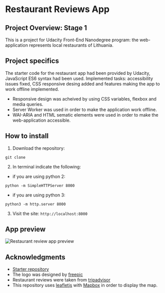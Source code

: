 # Restaurant Reviews App
## Project Overview: Stage 1
This is a project for Udacity Front-End Nanodegree program: the web-application represents local restaurants of Lithuania.

## Project specifics
The starter code for the restaurant app had been provided by Udacity, JavaScript ES6 syntax had been used.
Implemented tasks: accessibility issues fixed, CSS responsive desing added and features making the app to work offline implemented.

* Responsive design was acheived by using CSS variables, flexbox and media queries.
* Server Worker was used in order to make the application work offline.
* WAI-ARIA and HTML sematic elements were used in order to make the web-application accessible.


## How to install
1. Download the repository:
```
git clone
```
2. In terminal indicate the following:
* if you are using python 2:
```
python -m SimpleHTTPServer 8000
```
* if you are using python 3:
```
python3 -m http.server 8000
```
3. Visit the site: `http://localhost:8000`

## App preview
![Restaurant review app preview](https://image.ibb.co/ePStgd/localhost_8000_1.jpg)

## Acknowledgments
* [Starter repository](https://github.com/udacity/mws-restaurant-stage-1)
* The logo was designed by [freepic](https://www.freepik.com/)
* Restaurant reviews were taken from [tripadvisor](https://www.tripadvisor.com/Restaurants-g274949-Klaipeda_Klaipeda_County.html)
* This repository uses [leafletjs](https://leafletjs.com/) with [Mapbox](https://www.mapbox.com/) in order to display the map.

